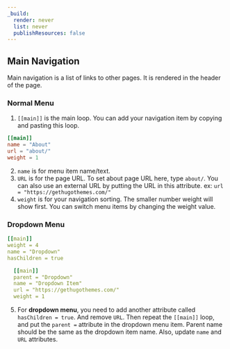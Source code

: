```yaml
---
_build:
  render: never
  list: never
  publishResources: false
---
```


## Main Navigation

Main navigation is a list of links to other pages. It is rendered in the header of the page.

### Normal Menu

1. `[[main]]` is the main loop. You can add your navigation item by copying and pasting this loop.

```toml
[[main]]
name = "About"
url = "about/"
weight = 1
```

2. `name` is for menu item name/text.
3. `URL` is for the page URL. To set about page URL here, type `about/`. You can also use an external URL by putting the URL in this attribute. ex: `url = "https://gethugothemes.com/"`
4. `weight` is for your navigation sorting. The smaller number weight will show first. You can switch menu items by changing the weight value.

### Dropdown Menu

```yml
[[main]]
weight = 4
name = "Dropdown"
hasChildren = true

  [[main]]
  parent = "Dropdown"
  name = "Dropdown Item"
  url = "https://gethugothemes.com/"
  weight = 1
```

5. For **dropdown menu**, you need to add another attribute called `hasChildren = true`. And remove `URL`. Then repeat the `[[main]]` loop, and put the `parent =` attribute in the dropdown menu item. Parent name should be the same as the dropdown item name. Also, update `name` and `URL` attributes.
